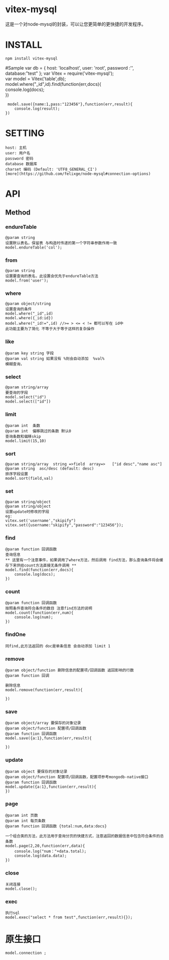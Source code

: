 vitex-mysql
===========

这是一个对node-mysql的封装，可以让您更简单的更快捷的开发程序。

# INSTALL
	
	npm install vitex-mysql

#Sample
	var db = {
		host: 'localhost',
		user: 'root',
		password :'',
		database:"test"
	};
	var Vitex = require('vitex-mysql');  
	var model = Vitex('table',db);  
	model.where("_id",id).find(function(err,docs){  
	    console.log(docs);  
	})
	
	 model.save({name:1,pass:"123456"},function(err,result){
		console.log(result);
	})

# SETTING

	host: 主机
	user: 用户名
	password 密码
	database 数据库
	charset 编码 (Default: 'UTF8_GENERAL_CI')
	[more](https://github.com/felixge/node-mysql#connection-options)

# API
## Method  
### endureTable  
	@param string  
	设置默认表名，保留表 与构造时传递的第一个字符串参数作用一致  
	model.endureTable('col');

### from  
	@param string  
	设置要查询的表名，此设置会优先于endureTable方法  
    model.from('user');

### where  
	@param object/string  
	设置查询的条件  
	model.where("_id",id)  
	model.where({_id:id})
	model.where("_id!=",id) //>= > <= < != 都可以写在 id中
	此功能主要为了简化 不等于大于等于这样的复杂操作
### like
	@param key string 字段
	@param val string 如果没有 %则会自动添加  %val%
	模糊查询，


### select  
	@param string/array  
	要查询的字段    
	model.select("id")  
	model.select(["id"])  

### limit  
	@param int  条数
	@param int  偏移跳过的条数 默认0
	查询条数和偏移skip  
	model.limit(15,10)  

### sort  
	@param string/array  string =>field  array=>   ["id desc","name asc"]
	@param string  asc/desc (default: desc)
	排序字段设置  
	model.sort(field,val)  
### set
	@param string/object  
	@param string/object  
	设置update时修改的字段  
	eg:    
	vitex.set('username',"skipify")  
	vitex.set({username:"skipify","password":"123456"});

### find
	@param function 回调函数
	查询信息
	** 这里有一个注意事件，如果调用了where方法，然后调用 find方法，那么查询条件将会缓存下来供给count方法直接无条件调用 **
	model.find(function(err,docs){
		console.log(docs);
	})
	
### count  
	@param function 回调函数
	按照条件查询符合条件的数目 注意find方法的说明
	model.count(function(err,num){
		console.log(num);
	})

### findOne
	同find,此方法返回的 doc是单条信息 会自动添加 limit 1

### remove
	@param object/function 删除信息的配置项/回调函数 返回影响的行数
	@param function 回调
	
	删除信息
	model.remove(function(err,result){

	})



### save
	@param object/array 要保存的对象记录
	@param object/function 配置项/回调函数
	@param function 回调函数
	model.save({a:1},function(err,result){
		
	})

### update
	@param object 要保存的对象记录
	@param object/function 配置项/回调函数，配置项参考mongodb-native接口
	@param function 回调函数
	model.update({a:1},function(err,result){
	})


### page
	@param int 页数
	@param int 每页条数
	@param function 回调函数 {total:num,data:docs}
	
	一个组合类的方法，此方法用于查询分页的快捷方式，注意返回的数据信息中包含符合条件的总条数
	model.page(2,20,function(err,data){
		console.log("num："+data.total);
		console.log(data.data);
	})

### close
	关闭连接
	model.close();
### exec
	执行sql
	model.exec("select * from test",function(err,result){});
# 原生接口
	
	model.connection ;